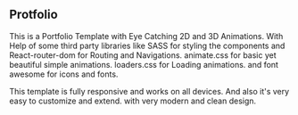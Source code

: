 ## Protfolio

This is a Portfolio Template with Eye Catching 2D and 3D Animations. With Help of some third party libraries like SASS for styling the components and React-router-dom for Routing and Navigations. animate.css for basic yet beautiful simple animations. loaders.css for Loading animations. and font awesome for icons and fonts.


This template is fully responsive and works on all devices. And also it's very easy to customize and extend. with very modern and clean design.
